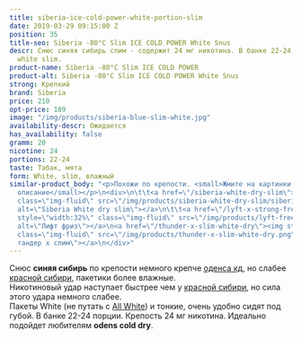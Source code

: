 ```yaml
---
title: siberia-ice-cold-power-white-portion-slim
date: 2019-03-29 09:15:00 Z
position: 35
title-seo: Siberia -80°C Slim ICE COLD POWER White Snus
descr: Снюс синяя сибирь слим - содержит 24 мг никотина. В банке 22-24 порция. Порции
  white slim.
product-name: Siberia -80°C Slim ICE COLD POWER
product-alt: Siberia -80°C Slim ICE COLD POWER White Snus
strong: Крепкий
brand: Siberia
price: 210
opt-price: 189
image: "/img/products/siberia-blue-slim-white.jpg"
availability-descr: Ожидается
has_availability: false
gramm: 20
nicotine: 24
portions: 22-24
taste: Табак, мята
form: White, slim, влажный
similar-product_body: "<p>Похожи по крепости. <small>Жмите на картинки и читайте полное
  описание</small></p>\n<div>\n\t\t<a href=\"/siberia-white-dry-slim\"><img style=\"width:32%\"
  class=\"img-fluid\" src=\"/img/products/siberia-white-dry-slim/siberia-open-and-cryo.jpg\"
  alt=\"Siberia White dry slim\"></a>\n\t\t<a href=\"/lyft-x-strong-freeze-slim-white\"><img
  style=\"width:32%\" class=\"img-fluid\" src=\"/img/products/lyft-freeze/lyft-freeze-open.jpg\"
  alt=\"Лифт фриз\"></a>\n<a href=\"/thunder-x-slim-white-dry\"><img style=\"width:32%\"
  class=\"img-fluid\" src=\"/img/products/thunder-x-slim-white-dry.png\" alt=\"Снюс
  тандер х слим\"></a>\n</div>"
---
```


Снюс **синяя сибирь** по крепости немного крепче [оденса кд](/odens-cold-dry), но слабее [красной сибири](/siberia-white-dry-slim), пакетики более влажные.<br>
Никотиновый удар наступает быстрее чем у [красной сибири](/siberia-white-dry-slim), но сила этого удара немного слабее.<br>
Пакеты White (не путать с [All White](/all-white-snus)) и тонкие, очень удобно сидят под губой. В банке 22-24 порции. Крепость 24 мг никотина.
Идеально подойдет любителям **odens cold dry**.
